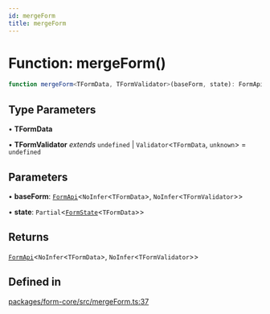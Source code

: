 ```yaml
---
id: mergeForm
title: mergeForm
---
```


# Function: mergeForm()

```ts
function mergeForm<TFormData, TFormValidator>(baseForm, state): FormApi<NoInfer<TFormData>, NoInfer<TFormValidator>>
```

## Type Parameters

• **TFormData**

• **TFormValidator** *extends* `undefined` \| `Validator`\<`TFormData`, `unknown`\> = `undefined`

## Parameters

• **baseForm**: [`FormApi`](formapi.md)\<`NoInfer`\<`TFormData`\>, `NoInfer`\<`TFormValidator`\>\>

• **state**: `Partial`\<[`FormState`](formstate.md)\<`TFormData`\>\>

## Returns

[`FormApi`](formapi.md)\<`NoInfer`\<`TFormData`\>, `NoInfer`\<`TFormValidator`\>\>

## Defined in

[packages/form-core/src/mergeForm.ts:37](https://github.com/TanStack/form/blob/a7956e9367e8bea8c62bd25c618aa3ad9194b14d/packages/form-core/src/mergeForm.ts#L37)
